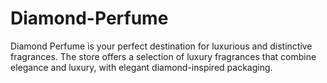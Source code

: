 # Diamond-Perfume
Diamond Perfume is your perfect destination for luxurious and distinctive fragrances. The store offers a selection of luxury fragrances that combine elegance and luxury, with elegant diamond-inspired packaging.
